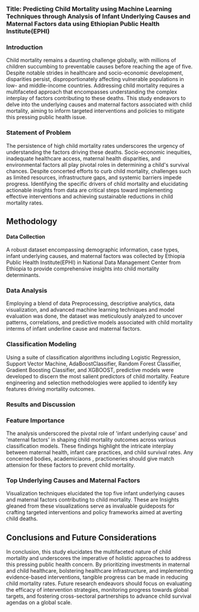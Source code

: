 ### Title: Predicting Child Mortality using Machine Learning Techniques through Analysis of Infant Underlying Causes and Maternal Factors data using Ethiopian Public Health Institute(EPHI)

### Introduction

Child mortality remains a daunting challenge globally, with millions of children succumbing to preventable causes before reaching the age of five. Despite notable strides in healthcare and socio-economic development, disparities persist, disproportionately affecting vulnerable populations in low- and middle-income countries. Addressing child mortality requires a multifaceted approach that encompasses understanding the complex interplay of factors contributing to these deaths. This study endeavors to delve into the underlying causes and maternal factors associated with child mortality, aiming to inform targeted interventions and policies to mitigate this pressing public health issue.

### Statement of Problem

The persistence of high child mortality rates underscores the urgency of understanding the factors driving these deaths. Socio-economic inequities, inadequate healthcare access, maternal health disparities, and environmental factors all play pivotal roles in determining a child's survival chances. Despite concerted efforts to curb child mortality, challenges such as limited resources, infrastructure gaps, and systemic barriers impede progress. Identifying the specific drivers of child mortality and elucidating actionable insights from data are critical steps toward implementing effective interventions and achieving sustainable reductions in child mortality rates.

## Methodology

#### Data Collection

A robust dataset encompassing demographic information, case types, infant underlying causes, and maternal factors was collected by Ethiopia Public Health Institute(EPHI) in National Data Management Center from Ethiopia to provide comprehensive insights into child mortality determinants.

### Data Analysis

Employing a blend of data Preprocessing, descriptive analytics, data visualization, and advanced machine learning techniques and model evaluation was done, the dataset was meticulously analyzed to uncover patterns, correlations, and predictive models associated with child mortality interms of infant underline cause and maternal factors.

### Classification Modeling

Using a suite of classification algorithms including Logistic Regression, Support Vector Machine, AdaBoostClassifier, Random Forest Classifier, Gradient Boosting Classifier, and XGBOOST, predictive models were developed to discern the most salient predictors of child mortality. Feature engineering and selection methodologies were applied to identify key features driving mortality outcomes.

### Results and Discussion

### Feature Importance

The analysis underscored the pivotal role of 'infant underlying cause' and 'maternal factors' in shaping child mortality outcomes across various classification models. 
These findings highlight the intricate interplay between maternal health, infant care practices, and child survival rates. 
Any concerned bodies, academiciaons , practioneries should give match attension for these factors to prevent child mortality.
### Top Underlying Causes and Maternal Factors

Visualization techniques elucidated the top five infant underlying causes and maternal factors contributing to child mortality.
These are 
Insights gleaned from these visualizations serve as invaluable guideposts for crafting targeted interventions and policy frameworks aimed at averting child deaths.

## Conclusions and Future Considerations

In conclusion, this study elucidates the multifaceted nature of child mortality and underscores the imperative of holistic approaches to address this pressing public health concern. By prioritizing investments in maternal and child healthcare, bolstering healthcare infrastructure, and implementing evidence-based interventions, tangible progress can be made in reducing child mortality rates.  Future research endeavors should focus on evaluating the efficacy of intervention strategies, monitoring progress towards global targets, and fostering cross-sectoral partnerships to advance child survival agendas on a global scale.
